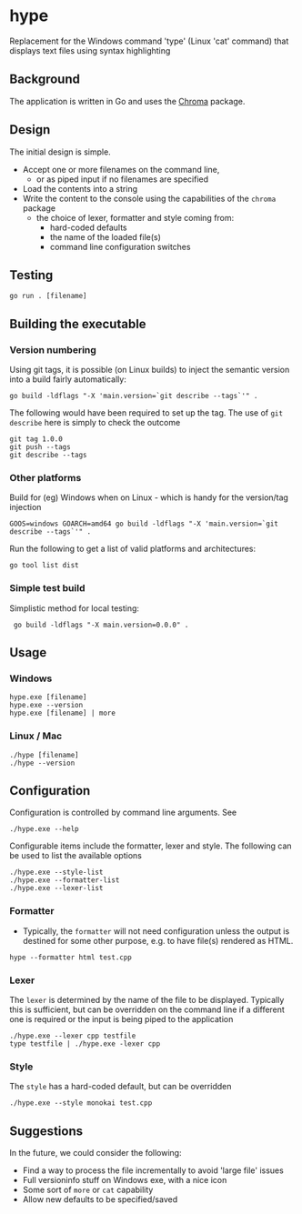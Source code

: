 # hype
Replacement for the Windows command 'type' (Linux 'cat' command) that displays text files using syntax highlighting

## Background
The application is written in Go and uses the [Chroma](github.com/alecthomas/chroma/v2) package.

## Design
The initial design is simple.
* Accept one or more filenames on the command line, 
  * or as piped input if no filenames are specified
* Load the contents into a string
* Write the content to the console using the capabilities of the `chroma` package
  * the choice of lexer, formatter and style coming from:
    * hard-coded defaults 
    * the name of the loaded file(s)
    * command line configuration switches

## Testing
```shell
go run . [filename]
```

## Building the executable
### Version numbering
Using git tags, it is possible (on Linux builds) to inject the semantic version into a build fairly automatically:
```shell
go build -ldflags "-X 'main.version=`git describe --tags`'" .
```

The following would have been required to set up the tag. The use of `git describe` here is simply to check the outcome
```shell
git tag 1.0.0
git push --tags
git describe --tags
```

### Other platforms
Build for (eg) Windows when on Linux - which is handy for the version/tag injection 
```shell
GOOS=windows GOARCH=amd64 go build -ldflags "-X 'main.version=`git describe --tags`'" .
```

Run the following to get a list of valid platforms and architectures:
```shell
go tool list dist  
```

### Simple test build
Simplistic method for local testing:
```shell
 go build -ldflags "-X main.version=0.0.0" .
```

## Usage
### Windows
```shell
hype.exe [filename]
hype.exe --version
hype.exe [filename] | more 
```

### Linux / Mac
```shell
./hype [filename]
./hype --version
```

## Configuration
Configuration is controlled by command line arguments. See
```shell
./hype.exe --help
```

Configurable items include the formatter, lexer and style. The following can be used to list the available options
```shell
./hype.exe --style-list
./hype.exe --formatter-list
./hype.exe --lexer-list
```

### Formatter
* Typically, the `formatter` will not need configuration unless the output is destined for some other purpose, e.g. to have file(s) rendered as HTML.
```shell
hype --formatter html test.cpp
```

### Lexer
The `lexer` is determined by the name of the file to be displayed. Typically this is sufficient, but can be overridden on the command line if a different one is required or the input is being piped to the application
```shell
./hype.exe --lexer cpp testfile
type testfile | ./hype.exe -lexer cpp 
``` 

### Style
The `style` has a hard-coded default, but can be overridden
```shell
./hype.exe --style monokai test.cpp
```

## Suggestions
In the future, we could consider the following:
* Find a way to process the file incrementally to avoid 'large file' issues
* Full versioninfo stuff on Windows exe, with a nice icon
* Some sort of `more` or `cat` capability
* Allow new defaults to be specified/saved
